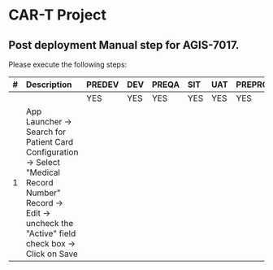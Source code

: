 # CAR-T Project 

## Post deployment Manual step for AGIS-7017.

Please execute the following steps:

| # | Description | PREDEV | DEV | PREQA | SIT | UAT | PREPROD | PRODUCTION |   
|---:|:---|:---|:---|:---|:---|:---|:---|:---|  
|	|	|YES|YES|YES|YES|YES|YES|YES| 
|1|App Launcher -> Search for Patient Card Configuration -> Select "Medical Record Number" Record -> Edit -> uncheck the "Active" field check box -> Click on Save| | | | | | | |
